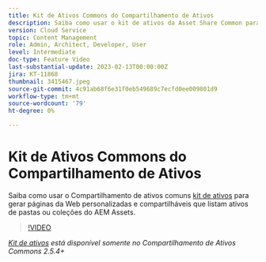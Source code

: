 ```yaml
---
title: Kit de Ativos Commons do Compartilhamento de Ativos
description: Saiba como usar o kit de ativos da Asset Share Common para gerar páginas da Web compartilháveis e personalizadas que listam ativos de pastas ou coleções do AEM Assets.
version: Cloud Service
topic: Content Management
role: Admin, Architect, Developer, User
level: Intermediate
doc-type: Feature Video
last-substantial-update: 2023-02-13T00:00:00Z
jira: KT-11868
thumbnail: 3415467.jpeg
source-git-commit: 4c91ab68f6e31f0eb549689c7ecfd0ee009801d9
workflow-type: tm+mt
source-wordcount: '79'
ht-degree: 0%

---
```



# Kit de Ativos Commons do Compartilhamento de Ativos

Saiba como usar o Compartilhamento de ativos comuns [kit de ativos](https://opensource.adobe.com/asset-share-commons/pages/asset-kit/overview/) para gerar páginas da Web personalizadas e compartilháveis que listam ativos de pastas ou coleções do AEM Assets.

>[!VIDEO](https://video.tv.adobe.com/v/3415467?quality=12&learn=on)

_[Kit de ativos](https://opensource.adobe.com/asset-share-commons/pages/asset-kit/overview/) está disponível somente no Compartilhamento de Ativos Commons 2.5.4+_
